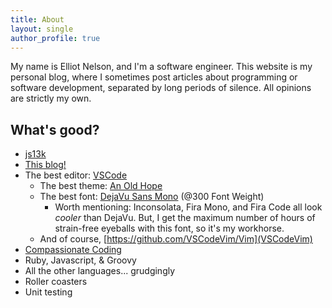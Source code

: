 ```yaml
---
title: About
layout: single
author_profile: true
---
```


My name is Elliot Nelson, and I'm a software engineer. This website is my personal blog, where I sometimes post articles about programming or software development, separated by long periods of silence. All opinions are strictly my own.

## What's good?

 - [js13k](/js13k)
 - [This blog!](/)
 - The best editor: [VSCode](https://code.visualstudio.com/)
   - The best theme: [An Old Hope](https://marketplace.visualstudio.com/items?itemName=dustinsanders.an-old-hope-theme-vscode#overview)
   - The best font: [DejaVu Sans Mono](https://dejavu-fonts.github.io/) (@300 Font Weight)
     - Worth mentioning: Inconsolata, Fira Mono, and Fira Code all look _cooler_ than DejaVu. But, I get the maximum number of hours of strain-free eyeballs with this font, so it's my workhorse.
   - And of course, [https://github.com/VSCodeVim/Vim](VSCodeVim)
 - [Compassionate Coding](https://medium.com/compassionate-coding)
 - Ruby, Javascript, & Groovy
 - All the other languages... grudgingly
 - Roller coasters
 - Unit testing


